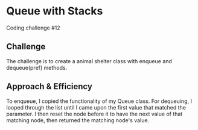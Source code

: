 # Queue with Stacks
Coding challenge #12

## Challenge
The challenge is to create a animal shelter class with enqueue and dequeue(pref) methods.

## Approach & Efficiency 
To enqueue, I copied the functionality of my Queue class. For dequeuing, I looped through the list until I came upon the first value that matched the parameter. I then reset the node before it to have the next value of that matching node, then returned the matching node's value.